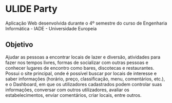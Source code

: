 # ULIDE Party
Aplicação Web desenvolvida durante o 4º semestre do curso de Engenharia Informática - IADE - Universidade Europeia
## Objetivo
Ajudar as pessoas a encontrar locais de lazer e diversão, atividades para fazer nos tempos livres, formas de socializar com outras pessoas e conhecer lugares de encontro como bares, discotecas e restaurantes.
Possui o site principal, onde é possível buscar por locais de interesse e saber informações (horário, preço, classificação, menu, comentários, etc.), e o Dashboard, em que os utilizadores cadastrados podem controlar suas informações, conversar com outros utilizadores, avaliar os estabelecimentos, enviar comentários, criar locais, entre outros.
